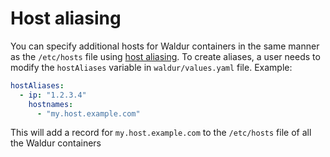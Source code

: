 <!-- EXTERNAL DOCUMENT
Source: https://code.opennodecloud.com/waldur/waldur-helm.git
Branch: master
Remote Path: docs//host-aliasing.md
Local Path: docs/admin-guide/deployment/helm/docs/
Last Sync: 2025-10-30T22:48:21.394473

WARNING: This file is automatically synchronized from the source repository.
DO NOT EDIT this file directly. Changes will be overwritten.
Edit the source at: https://code.opennodecloud.com/waldur/waldur-helm.git/-/tree/master/docs//host-aliasing.md
-->


# Host aliasing

You can specify additional hosts for Waldur containers in the same manner as the `/etc/hosts` file using [host aliasing](https://kubernetes.io/docs/tasks/network/customize-hosts-file-for-pods/). To create aliases, a user needs to modify the `hostAliases` variable in `waldur/values.yaml` file. Example:

```yaml
hostAliases:
  - ip: "1.2.3.4"
    hostnames:
      - "my.host.example.com"
```

This will add a record for `my.host.example.com` to the `/etc/hosts` file of all the Waldur containers
